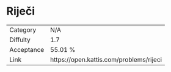 # Riječi

<table>
    <tr>
        <td>Category</td>
        <td>N/A</td>
    </tr>
    <tr>
        <td>Diffulty</td>
        <td>1.7</td>
    </tr>
    <tr>
        <td>Acceptance</td>
        <td>55.01 %</td>
    </tr>
    <tr>
        <td>Link</td>
        <td>https://open.kattis.com/problems/rijeci</td>
    </tr>
</table>